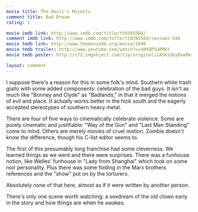 ```yaml
---
movie title: The Devil's Rejects
comment title: Bad Dream
rating: 1

movie imdb link: http://www.imdb.com/title/tt0395584/
comment imdb link: http://www.imdb.com/title/tt0395584/reviews-540
movie tmdb link: http://www.themoviedb.org/movie/1696
movie tmdb trailer: http://www.youtube.com/watch?v=sMYQP5uRMkY
movie tmdb poster: http://cf2.imgobject.com/t/p/original/iASKiQky0ao0krSDrnXFKi5I3oM.jpg

layout: comment
---
```


I suppose there's a reason for this in some folk's mind. Southern white trash giallo with some added components: celebration of the bad guys. It isn't as much like "Bonney and Clyde" as "Badlands," in that it merged the notions of evil and place. It actually works better in the hick south and the eagerly accepted stereotypes of southern heavy metal.

There are four of five ways to cinematically celebrate violence. Some are purely cinematic and justifiable: "Way of the Gun" and "Last Man Standing" come to mind. Others are merely movies of cruel motion. Zombie doesn't know the difference, though his C-list editor seems to.

The first of this presumably long franchise had some cleverness. We learned things as we went and there were surprises. There was a funhouse notion, like Welles' funhouse in "Lady from Shanghai" which took on some noir personality. Plus there was some folding in the Marx brothers references and the "show" put on by the torturers.

Absolutely none of that here, almost as if it were written by another person.

There's only one scene worth watching: a sexdream of the old clown early in the story and how things are when he awakes.